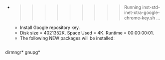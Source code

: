 * >>>>>>>>> Running inst-std-inet-xtra-google-chrome-key.sh ...
  * Install Google repository key.
  * Disk size = 4021352K. Space Used = 4K. Runtime = 00:00:00:01.
  * The following NEW packages will be installed:
  ```bash
dirmngr* gnupg*
  ```
